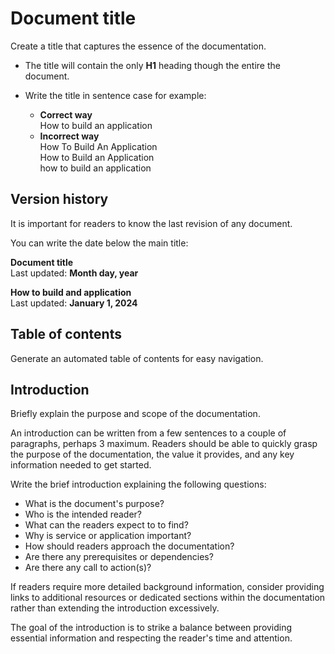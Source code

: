 <!-- This is a work in progress not ready for publishing 

Guide written by Pilar Solares Velasco  -->

# Document title
Create a title that captures the essence of the documentation.

* The title will contain the only  **H1** heading though the entire the document. 

* Write the title in sentence case for example: 

    * **Correct way**  
     How to build an application 
    * **Incorrect way**  
How To Build An Application  
How to Build an Application   
how to build an application 

## Version history
It is important for readers to know the last revision of any document. 

You can write the date below the main title:

**Document title**  
Last updated: **Month day, year**


**How to build and application**  
Last updated: **January 1, 2024**

## Table of contents
Generate an automated table of contents for easy navigation.

## Introduction
Briefly explain the purpose and scope of the documentation. 

An  introduction can be written from a few sentences to a couple of paragraphs, perhaps 3 maximum.  Readers should be able to quickly grasp the purpose of the documentation, the value it provides, and any key information needed to get started.

Write the brief introduction explaining the following questions: 

* What is the document's purpose? 
* Who is the intended reader? 
* What can the readers expect to to find? 
* Why is service or application important? 
* How should readers approach the documentation?
* Are there any prerequisites or dependencies?
* Are there any call to action(s)? 

If readers require more detailed background information, consider providing links to additional resources or dedicated sections within the documentation rather than extending the introduction excessively.

The goal of the introduction is to strike a balance between providing essential information and respecting the reader's time and attention. 

<!-- ## Getting started
### About us
* Introduce the team or project.
### Installation guide
* Provide step-by-step instructions for setting up the system.
* List prerequisites and system requirements.

## Core concepts
### Service definition
* Clearly define the purpose and functionality of the service.
### Key features
* Highlight the main functionalities and advantages.

## User guide
### How to use
* Break down usage into clear, actionable steps.
### Troubleshooting
* Address common issues and provide solutions.
### FAQs
* Compile frequently asked questions and concise answers.

## Advanced configuration (if applicable)
### Customization
* Guide on how to tailor the service to specific needs.
### Integration
* Provide instructions for integrating with other systems.

## Best practices
### Coding standards
* If applicable, provide guidelines for coding and contributions.
### Security guidelines
* Highlight security best practices.

## References
### Glossary
* Define technical terms used in the documentation.
### External resources
* Provide links to relevant external documentation or tools.

## Contact information
* Include contact details for support or further inquiries.
 -->
